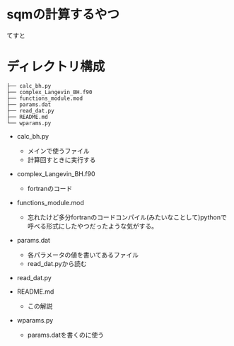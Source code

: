 # sqmの計算するやつ
てすと

# ディレクトリ構成
```
├── calc_bh.py
├── complex_Langevin_BH.f90
├── functions_module.mod
├── params.dat
├── read_dat.py
├── README.md
└── wparams.py
```
* calc_bh.py
  * メインで使うファイル
  * 計算回すときに実行する

* complex_Langevin_BH.f90
  * fortranのコード
* functions_module.mod

  * 忘れたけど多分fortranのコードコンパイル(みたいなことして)pythonで呼べる形式にしたやつだったような気がする。
* params.dat
  * 各パラメータの値を書いてあるファイル
  * read_dat.pyから読む
* read_dat.py

* README.md

  * この解説
* wparams.py
  * params.datを書くのに使う

# 
